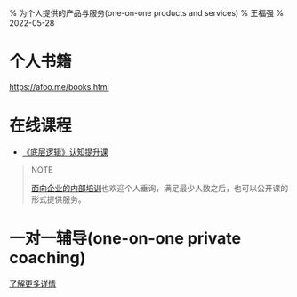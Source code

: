 % 为个人提供的产品与服务(one-on-one products and services)
% 王福强
% 2022-05-28

# 个人书籍

<https://afoo.me/books.html>

# 在线课程

- [《底层逻辑》认知提升课](https://keepoints.feishu.cn/docs/doccnDOXZTx4b7cFGTkkBh5srHh)

> NOTE
> 
> [面向企业的内部培训](https://keepoints.feishu.cn/docs/doccnRcplsIfpeahsUsTrFLOwgN)也欢迎个人垂询，满足最少人数之后，也可以公开课的形式提供服务。

# 一对一辅导(one-on-one private coaching)

[了解更多详情](https://keepoints.feishu.cn/docs/doccn5IiIvPGEhIoQhwhywv00UJ)


